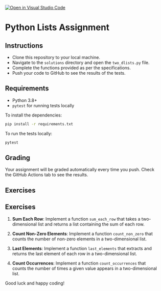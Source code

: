 [![Open in Visual Studio Code](https://classroom.github.com/assets/open-in-vscode-718a45dd9cf7e7f842a935f5ebbe5719a5e09af4491e668f4dbf3b35d5cca122.svg)](https://classroom.github.com/online_ide?assignment_repo_id=13609327&assignment_repo_type=AssignmentRepo)

# Python Lists Assignment

## Instructions

- Clone this repository to your local machine.
- Navigate to the `solutions` directory and open the `two_dlists.py` file.
- Complete the functions provided as per the specifications.
- Push your code to GitHub to see the results of the tests.

## Requirements

- Python 3.8+
- `pytest` for running tests locally

To install the dependencies:

```bash
pip install -r requirements.txt
```

To run the tests locally:

```bash
pytest
```

## Grading

Your assignment will be graded automatically every time you push. Check the GitHub Actions tab to see the results.

## Exercises

## Exercises

1. **Sum Each Row**: Implement a function `sum_each_row` that takes a two-dimensional list and returns a list containing the sum of each row.

2. **Count Non-Zero Elements**: Implement a function `count_non_zero` that counts the number of non-zero elements in a two-dimensional list.

3. **Last Elements**: Implement a function `last_elements` that extracts and returns the last element of each row in a two-dimensional list.

4. **Count Occurrences**: Implement a function `count_occurrences` that counts the number of times a given value appears in a two-dimensional list.

Good luck and happy coding!


